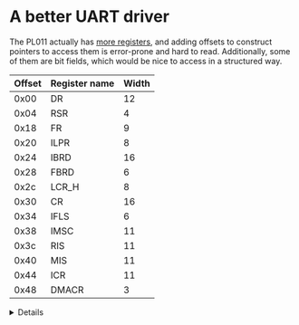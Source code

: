 # A better UART driver

The PL011 actually has [more registers][1], and adding offsets to construct
pointers to access them is error-prone and hard to read. Additionally, some of
them are bit fields, which would be nice to access in a structured way.

| Offset | Register name | Width |
| ------ | ------------- | ----- |
| 0x00   | DR            | 12    |
| 0x04   | RSR           | 4     |
| 0x18   | FR            | 9     |
| 0x20   | ILPR          | 8     |
| 0x24   | IBRD          | 16    |
| 0x28   | FBRD          | 6     |
| 0x2c   | LCR_H         | 8     |
| 0x30   | CR            | 16    |
| 0x34   | IFLS          | 6     |
| 0x38   | IMSC          | 11    |
| 0x3c   | RIS           | 11    |
| 0x40   | MIS           | 11    |
| 0x44   | ICR           | 11    |
| 0x48   | DMACR         | 3     |

<details>

- There are also some ID registers that have been omitted for brevity.

</details>

[1]: https://developer.arm.com/documentation/ddi0183/g/programmers-model/summary-of-registers

